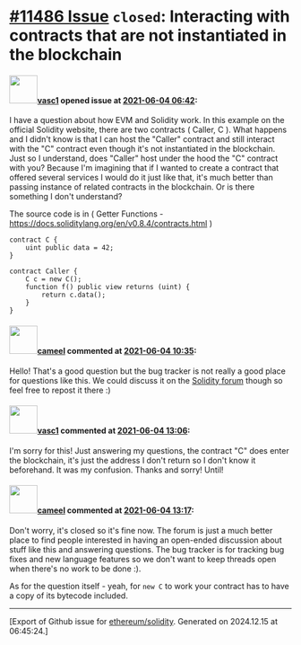 # [\#11486 Issue](https://github.com/ethereum/solidity/issues/11486) `closed`: Interacting with contracts that are not instantiated in the blockchain

#### <img src="https://avatars.githubusercontent.com/u/48503371?u=bef855ee0bdc65bef675e8e23af295fa1a15201d&v=4" width="50">[vasc1](https://github.com/vasc1) opened issue at [2021-06-04 06:42](https://github.com/ethereum/solidity/issues/11486):

I have a question about how EVM and Solidity work. In this example on the official Solidity website, there are two contracts ( Caller, C ). What happens and I didn't know is that I can host the "Caller" contract and still interact with the "C" contract even though it's not instantiated in the blockchain. Just so I understand, does "Caller" host under the hood the "C" contract with you? Because I'm imagining that if I wanted to create a contract that offered several services I would do it just like that, it's much better than passing instance of related contracts in the blockchain. Or is there something I don't understand?

The source code is in ( Getter Functions - https://docs.soliditylang.org/en/v0.8.4/contracts.html )

```
contract C {
    uint public data = 42;
}

contract Caller {
    C c = new C();
    function f() public view returns (uint) {
        return c.data();
    }
}
```

#### <img src="https://avatars.githubusercontent.com/u/137030?v=4" width="50">[cameel](https://github.com/cameel) commented at [2021-06-04 10:35](https://github.com/ethereum/solidity/issues/11486#issuecomment-854605701):

Hello! That's a good question but the bug tracker is not really a good place for questions like this. We could discuss it on the [Solidity forum](https://forum.soliditylang.org/) though so feel free to repost it there :)

#### <img src="https://avatars.githubusercontent.com/u/48503371?u=bef855ee0bdc65bef675e8e23af295fa1a15201d&v=4" width="50">[vasc1](https://github.com/vasc1) commented at [2021-06-04 13:06](https://github.com/ethereum/solidity/issues/11486#issuecomment-854710372):

I'm sorry for this! Just answering my questions, the contract "C" does enter the blockchain, it's just the address I don't return so I don't know it beforehand. It was my confusion. Thanks and sorry! Until!

#### <img src="https://avatars.githubusercontent.com/u/137030?v=4" width="50">[cameel](https://github.com/cameel) commented at [2021-06-04 13:17](https://github.com/ethereum/solidity/issues/11486#issuecomment-854717447):

Don't worry, it's closed so it's fine now. The forum is just a much better place to find people interested in having an open-ended discussion about stuff like this and answering questions. The bug tracker is for tracking bug fixes and new language features so we don't want to keep threads open when there's no work to be done :).

As for the question itself - yeah, for `new C` to work your contract has to have a copy of its bytecode included.


-------------------------------------------------------------------------------



[Export of Github issue for [ethereum/solidity](https://github.com/ethereum/solidity). Generated on 2024.12.15 at 06:45:24.]
